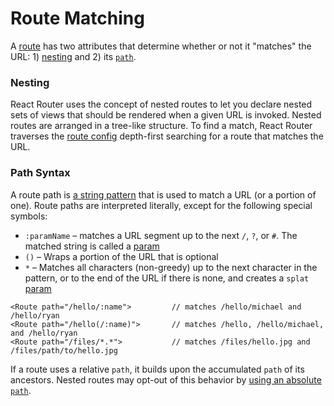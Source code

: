 # Route Matching

A [route](Glossary.md#route) has two attributes that determine whether or not it "matches" the URL: 1) [nesting](#nesting) and 2) its [`path`](#path-syntax).

### Nesting

React Router uses the concept of nested routes to let you declare nested sets of views that should be rendered when a given URL is invoked. Nested routes are arranged in a tree-like structure. To find a match, React Router traverses the [route config](Glossary.md#routeconfig) depth-first searching for a route that matches the URL.

### Path Syntax

A route path is [a string pattern](Glossary.md#routepattern) that is used to match a URL (or a portion of one). Route paths are interpreted literally, except for the following special symbols:

  - `:paramName` – matches a URL segment up to the next `/`, `?`, or `#`. The matched string is called a [param](Glossary.md#params)
  - `()` – Wraps a portion of the URL that is optional
  - `*` – Matches all characters (non-greedy) up to the next character in the pattern, or to the end of the URL if there is none, and creates a `splat` [param](Glossary.md#params)

```
<Route path="/hello/:name">         // matches /hello/michael and /hello/ryan
<Route path="/hello(/:name)">       // matches /hello, /hello/michael, and /hello/ryan
<Route path="/files/*.*">           // matches /files/hello.jpg and /files/path/to/hello.jpg
```

If a route uses a relative `path`, it builds upon the accumulated `path` of its ancestors. Nested routes may opt-out of this behavior by [using an absolute `path`](RouteConfiguration.md#decoupling-the-ui-from-the-url).